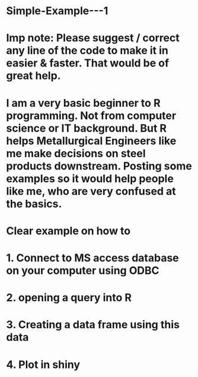 # Simple-Example---1
# Imp note: Please suggest / correct any line of the code to make it in easier & faster. That would be of great help.
# I am a very basic beginner to R programming. Not from computer science or IT background. But R helps Metallurgical Engineers like me make decisions on steel products downstream. Posting some examples so it would help people like me, who are very confused at the basics.

# Clear example on how to

# 1. Connect to MS access database on your computer using ODBC
# 2. opening a query into R
# 3. Creating a data frame using this data
# 4. Plot in shiny
